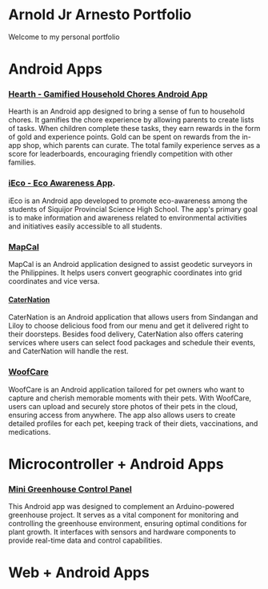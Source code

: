 # Arnold Jr Arnesto Portfolio
Welcome to my personal portfolio


# Android Apps
### [Hearth - Gamified Household Chores Android App](https://github.com/ajrnesto/Hearth)
Hearth is an Android app designed to bring a sense of fun to household chores. It gamifies the chore experience by allowing parents to create lists of tasks. When children complete these tasks, they earn rewards in the form of gold and experience points. Gold can be spent on rewards from the in-app shop, which parents can curate. The total family experience serves as a score for leaderboards, encouraging friendly competition with other families.
### [iEco - Eco Awareness App](https://github.com/ajrnesto/iEco).
iEco is an Android app developed to promote eco-awareness among the students of Siquijor Provincial Science High School. The app's primary goal is to make information and awareness related to environmental activities and initiatives easily accessible to all students.
### [MapCal](https://github.com/ajrnesto/MapCal)
MapCal is an Android application designed to assist geodetic surveyors in the Philippines. It helps users convert geographic coordinates into grid coordinates and vice versa.
#### [CaterNation](https://github.com/ajrnesto/CaterNation)
CaterNation is an Android application that allows users from Sindangan and Liloy to choose delicious food from our menu and get it delivered right to their doorsteps. Besides food delivery, CaterNation also offers catering services where users can select food packages and schedule their events, and CaterNation will handle the rest.
### [WoofCare](https://github.com/ajrnesto/WoofCare)
WoofCare is an Android application tailored for pet owners who want to capture and cherish memorable moments with their pets. With WoofCare, users can upload and securely store photos of their pets in the cloud, ensuring access from anywhere. The app also allows users to create detailed profiles for each pet, keeping track of their diets, vaccinations, and medications.

# Microcontroller + Android Apps
### [Mini Greenhouse Control Panel](https://github.com/ajrnesto/Mini-Greenhouse-Control-Panel)
This Android app was designed to complement an Arduino-powered greenhouse project. It serves as a vital component for monitoring and controlling the greenhouse environment, ensuring optimal conditions for plant growth. It interfaces with sensors and hardware components to provide real-time data and control capabilities.

# Web + Android Apps
